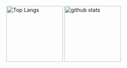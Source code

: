 <p align="left">
  <img alt="Top Langs" height="150px" src="https://github-readme-stats.vercel.app/api/top-langs/?username=ClarkLiam&layout=compact&count_private=true&show_icons=true&theme=dark" />
  <img alt="github stats" height="150px" src="https://github-readme-stats.vercel.app/api?username=ClarkLiam&count_private=true&show_icons=true&theme=dark&rank_icon=github" />
</p>
